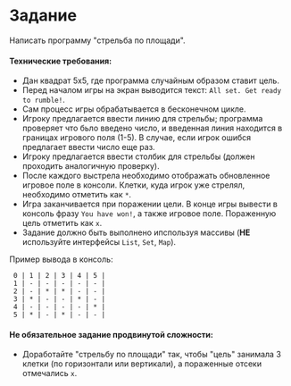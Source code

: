# Задание

Написать программу "стрельба по площади".

#### Технические требования:
- Дан квадрат 5х5, где программа случайным образом ставит цель.
- Перед началом игры на экран выводится текст: `All set. Get ready to rumble!`.
- Сам процесс игры обрабатывается в бесконечном цикле.
- Игроку предлагается ввести линию для стрельбы; программа проверяет что бьло введено число, и введенная линия находится в границах игрового поля (1-5). В случае, если игрок ошибся предлагает ввести число еще раз.
- Игроку предлагается ввести столбик для стрельбы (должен проходить аналогичную проверку). 
- После каждого выстрела необходимо отображать обновленное игровое поле в консоли. Клетки, куда игрок уже стрелял, необходимо отметить как `*`.
- Игра заканчивается при поражении цели. В конце игры вывести в консоль фразу `You have won!`, а также игровое поле. Пораженную цель отметить как `x`.
- Задание должно быть выполнено ипспользуя массивы (**НЕ** используйте интерфейсы `List`, `Set`, `Map`).

Пример вывода в консоль:

` 0 | 1 | 2 | 3 | 4 | 5 |`  
` 1 | - | - | - | - | - |`  
` 2 | - | * | * | - | - |`  
` 3 | * | - | - | * | - |`  
` 4 | - | - | - | - | * |`  
` 5 | * | - | * | - | - |`
  

#### Не обязательное задание продвинутой сложности:
- Доработайте "стрельбу по площади" так, чтобы "цель" занимала 3 клетки (по горизонтали или вертикали), а пораженные отсеки отмечались `x`.